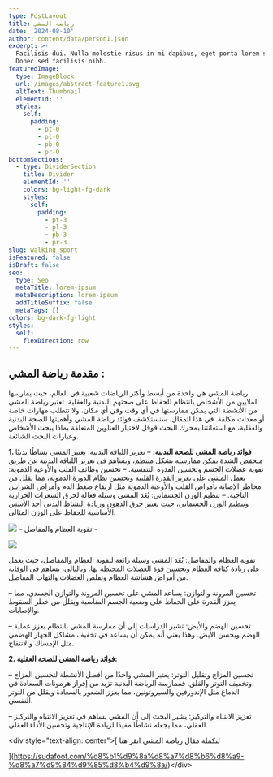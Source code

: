 ```yaml
---
type: PostLayout
title: رياضة المشي
date: '2024-08-10'
author: content/data/person1.json
excerpt: >-
  Facilisis dui. Nulla molestie risus in mi dapibus, eget porta lorem semper.
  Donec sed facilisis nibh.
featuredImage:
  type: ImageBlock
  url: /images/abstract-feature1.svg
  altText: Thumbnail
  elementId: ''
  styles:
    self:
      padding:
        - pt-0
        - pl-0
        - pb-0
        - pr-0
bottomSections:
  - type: DividerSection
    title: Divider
    elementId: ''
    colors: bg-light-fg-dark
    styles:
      self:
        padding:
          - pt-3
          - pl-3
          - pb-3
          - pr-3
slug: walking_sport
isFeatured: false
isDraft: false
seo:
  type: Seo
  metaTitle: lorem-ipsum
  metaDescription: lorem-ipsum
  addTitleSuffix: false
  metaTags: []
colors: bg-dark-fg-light
styles:
  self:
    flexDirection: row
---
```

## مقدمة رياضة المشي :

رياضة المشي هي واحدة من أبسط وأكثر الرياضات شعبية في العالم، حيث يمارسها الملايين من الأشخاص بانتظام للحفاظ على صحتهم البدنية والعقلية. تعتبر رياضة المشي من الأنشطة التي يمكن ممارستها في أي وقت وفي أي مكان، ولا تتطلب مهارات خاصة أو معدات مكلفة. في هذا المقال، سنستكشف فوائد رياضة المشي وأهميتها للصحة البدنية والعقلية، مع استعانتنا بمحرك البحث قوقل لاختيار العناوين المتعلقة بماذا يبحث الأشخاص وعبارات البحث الشائعة.



**1. فوائد رياضة المشي للصحة البدنية:**
– تعزيز اللياقة البدنية: يعتبر المشي نشاطًا بدنيًا منخفض الشدة يمكن ممارسته بشكل منتظم، ويساهم في تعزيز اللياقة البدنية عن طريق تقوية عضلات الجسم وتحسين القدرة التنفسية.
– تحسين وظائف القلب والأوعية الدموية: يعمل المشي على تعزيز القدرة القلبية وتحسين نظام الدورة الدموية، مما يقلل من مخاطر الإصابة بأمراض القلب والأوعية الدموية مثل ارتفاع ضغط الدم وأمراض الشرايين التاجية.
– تنظيم الوزن الجسماني: يُعَد المشي وسيلة فعالة لحرق السعرات الحرارية وتنظيم الوزن الجسماني، حيث يعتبر حرق الدهون وزيادة النشاط البدني أحد الأسس الأساسية للحفاظ على الوزن المثالي.

![](https://sudafoot.com/wp-content/uploads/2023/06/wepik-export-20230630141705FEAU-1024x683.jpeg)
– تقوية العظام والمفاصل:-

![](https://go.ezodn.com/utilcave_com/ezoicbwa.png)





تقوية العظام والمفاصل: يُعَد المشي وسيلة رائعة لتقوية العظام والمفاصل، حيث يعمل على زيادة كثافة العظام وتحسين قوة العضلات المحيطة بها. وبالتالي، يساهم في الوقاية من أمراض هشاشة العظام وتقلص العضلات والتهاب المفاصل.

– تحسين المرونة والتوازن: يساعد المشي على تحسين المرونة والتوازن الجسدي، مما يعزز القدرة على الحفاظ على وضعية الجسم المناسبة ويقلل من خطر السقوط والإصابات.

– تحسين الهضم والأيض: تشير الدراسات إلى أن ممارسة المشي بانتظام يعزز عملية الهضم ويحسن الأيض. وهذا يعني أنه يمكن أن يساعد في تخفيف مشاكل الجهاز الهضمي مثل الإمساك والانتفاخ.



**2. فوائد رياضة المشي للصحة العقلية:**

– تحسين المزاج وتقليل التوتر: يعتبر المشي واحدًا من أفضل الأنشطة لتحسين المزاج وتخفيف التوتر والقلق. فممارسة الرياضة البدنية تزيد من إفراز هرمونات السعادة في الدماغ مثل الإندورفين والسيروتونين، مما يعزز الشعور بالسعادة ويقلل من التوتر النفسي.

– تعزيز الانتباه والتركيز: يشير البحث إلى أن المشي يساهم في تعزيز الانتباه والتركيز العقلي، مما يجعله نشاطًا مفيدًا لزيادة الإنتاجية وتحسين الأداء العقلي.

\<div style="text-align: center">[
لتكملة مقال رياضة المشي انقر هنا

](https://sudafoot.com/%d8%b1%d9%8a%d8%a7%d8%b6%d8%a9-%d8%a7%d9%84%d9%85%d8%b4%d9%8a/)\</div>

